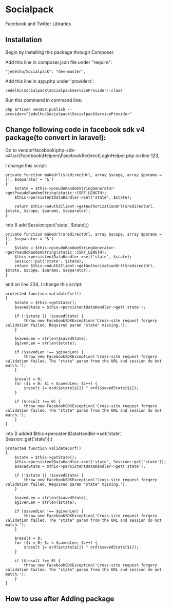 # Socialpack
Facebook and Twitter Libraries

## Installation

Begin by installing this package through Composer.

Add this line in composer.json file under "require":

```
"jedelhu/Socialpack": "dev-master",
```

Add this line in app.php under 'providers':

```
Jedelhu\Socialpack\SocialpackServiceProvider::class
```

Run this command in  command line:

```
php artisan vendor:publish --provider="Jedelhu\Socialpack\SocialpackServiceProvider"
```

## Change following code in facebook sdk v4 package(to convert in laravel):

Go to vendor\facebook\php-sdk-v4\src\Facebook\Helpers\FacebookRedirectLoginHelper.php on line 123,

I change this script:
```
private function makeUrl($redirectUrl, array $scope, array $params = [], $separator = '&')
{
    $state = $this->pseudoRandomStringGenerator->getPseudoRandomString(static::CSRF_LENGTH);
    $this->persistentDataHandler->set('state', $state);

    return $this->oAuth2Client->getAuthorizationUrl($redirectUrl, $state, $scope, $params, $separator);
}
```

into (I add Session::put('state', $state);)
```
private function makeUrl($redirectUrl, array $scope, array $params = [], $separator = '&')
{
    $state = $this->pseudoRandomStringGenerator->getPseudoRandomString(static::CSRF_LENGTH);
    $this->persistentDataHandler->set('state', $state);
    Session::put('state', $state);
    return $this->oAuth2Client->getAuthorizationUrl($redirectUrl, $state, $scope, $params, $separator);
}
```

and on line 234, I change this script:
```
protected function validateCsrf()
{
    $state = $this->getState();
    $savedState = $this->persistentDataHandler->get('state');

    if (!$state || !$savedState) {
        throw new FacebookSDKException('Cross-site request forgery validation failed. Required param "state" missing.');
    }

    $savedLen = strlen($savedState);
    $givenLen = strlen($state);

    if ($savedLen !== $givenLen) {
        throw new FacebookSDKException('Cross-site request forgery validation failed. The "state" param from the URL and session do not match.');
    }

    $result = 0;
    for ($i = 0; $i < $savedLen; $i++) {
        $result |= ord($state[$i]) ^ ord($savedState[$i]);
    }

    if ($result !== 0) {
        throw new FacebookSDKException('Cross-site request forgery validation failed. The "state" param from the URL and session do not match.');
    }
}
```
into (I added $this->persistentDataHandler->set('state', Session::get('state'));)
```
protected function validateCsrf()
{
    $state = $this->getState();
    $this->persistentDataHandler->set('state', Session::get('state'));
    $savedState = $this->persistentDataHandler->get('state');

    if (!$state || !$savedState) {
        throw new FacebookSDKException('Cross-site request forgery validation failed. Required param "state" missing.');
    }

    $savedLen = strlen($savedState);
    $givenLen = strlen($state);

    if ($savedLen !== $givenLen) {
        throw new FacebookSDKException('Cross-site request forgery validation failed. The "state" param from the URL and session do not match.');
    }

    $result = 0;
    for ($i = 0; $i < $savedLen; $i++) {
        $result |= ord($state[$i]) ^ ord($savedState[$i]);
    }

    if ($result !== 0) {
        throw new FacebookSDKException('Cross-site request forgery validation failed. The "state" param from the URL and session do not match.');
    }
}
```

## How to use after Adding package




